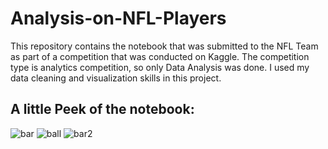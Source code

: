 # Analysis-on-NFL-Players
This repository contains the notebook that was submitted to the NFL Team as part of a competition that was conducted on Kaggle. The competition type is analytics competition, so only Data Analysis was done. I used my data cleaning and visualization skills in this project.

## A little Peek of the notebook:
 
![bar](https://user-images.githubusercontent.com/34509856/147574111-6fb30244-754f-4ff5-8b14-2fee85430a23.png)
![ball](https://user-images.githubusercontent.com/34509856/147574124-71eee535-c06b-4248-ab01-168839746380.png)
![bar2](https://user-images.githubusercontent.com/34509856/147574128-fd00a035-7735-4927-9474-6a8c072915d3.png)
